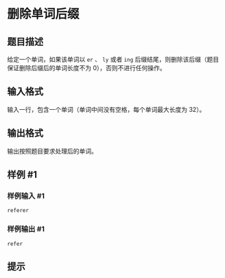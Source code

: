 # 删除单词后缀

## 题目描述

给定一个单词，如果该单词以 `er` 、 `ly` 或者 `ing` 后缀结尾，则删除该后缀（题目保证删除后缀后的单词长度不为 $0$），否则不进行任何操作。

## 输入格式

输入一行，包含一个单词（单词中间没有空格，每个单词最大长度为 $32$）。

## 输出格式

输出按照题目要求处理后的单词。

## 样例 #1

### 样例输入 #1
```
referer
```

### 样例输出 #1

```
refer
```

## 提示


